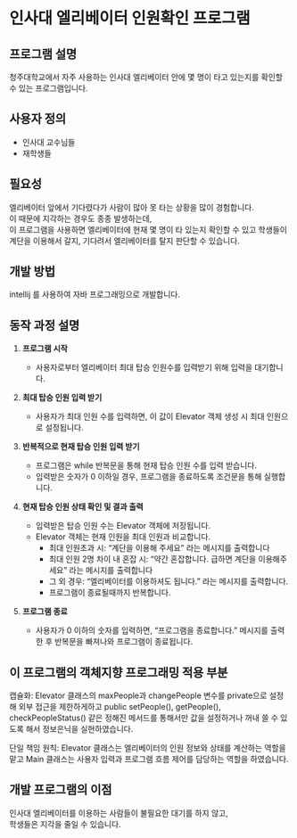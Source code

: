 # 인사대 엘리베이터 인원확인 프로그램

## 프로그램 설명  
청주대학교에서 자주 사용하는 인사대 엘리베이터 안에 몇 명이 타고 있는지를 확인할 수 있는 프로그램입니다.

## 사용자 정의  
- 인사대 교수님들  
- 재학생들  

## 필요성  
엘리베이터 앞에서 기다렸다가 사람이 많아 못 타는 상황을 많이 경험합니다.  
이 때문에 지각하는 경우도 종종 발생하는데,  
이 프로그램을 사용하면 엘리베이터에 현재 몇 명이 타 있는지 확인할 수 있고
학생들이 계단을 이용해서 갈지, 기다려서 엘리베이터를 탈지 판단할 수 있습니다.

## 개발 방법  
intellij 를 사용하여 자바 프로그래밍으로 개발합니다.

## 동작 과정 설명  

1. **프로그램 시작**  
   - 사용자로부터 엘리베이터 최대 탑승 인원수를 입력받기 위해 입력을 대기합니다.

2. **최대 탑승 인원 입력 받기**  
   - 사용자가 최대 인원 수를 입력하면, 이 값이 Elevator 객체 생성 시 최대 인원으로 설정됩니다.  

3. **반복적으로 현재 탑승 인원 입력 받기**  
   - 프로그램은 while 반복문을 통해 현재 탑승 인원 수를 입력 받습니다.  
   - 입력받은 숫자가 0 이하일 경우, 프로그램을 종료하도록 조건문을 통해 실행합니다.

4. **현재 탑승 인원 상태 확인 및 결과 출력**  
   - 입력받은 탑승 인원 수는 Elevator 객체에 저장됩니다.
   - Elevator 객체는 현재 인원을 최대 인원과 비교합니다.
     - 최대 인원초과 시: “계단을 이용해 주세요” 라는 메시지를 출력합니다 
     - 최대 인원 2명 차이 내 혼잡 시: “약간 혼잡합니다. 급하면 계단을 이용해주세요”  라는 메시지를 출력합니다  
     - 그 외 경우: “엘리베이터를 이용하셔도 됩니다.” 라는 메시지를 출력합니다.
     - 프로그램이 종료될때까지 반복합니다.
   
5. **프로그램 종료**  
   - 사용자가 0 이하의 숫자를 입력하면, “프로그램을 종료합니다.” 메시지를 출력한 후 반복문을 빠져나와 프로그램이 종료됩니다.

## 이 프로그램의 객체지향 프로그래밍 적용 부분 
캡슐화: Elevator 클래스의 maxPeople과 changePeople 변수를 private으로 설정해 외부 접근을 제한하게하고 
public setPeople(), getPeople(), checkPeopleStatus() 같은 정해진 메서드를 통해서만 값을 설정하거나 꺼내 쓸 수 있도록 해서 정보은닉을 실현하였습니다.

단일 책임 원칙: Elevator 클래스는 엘리베이터의 인원 정보와 상태를 계산하는 역할을 맡고
Main 클래스는 사용자 입력과 프로그램 흐름 제어를 담당하는 역할을 하였습니다.


## 개발 프로그램의 이점  
인사대 엘리베이터를 이용하는 사람들이 불필요한 대기를 하지 않고,  
학생들은 지각을 줄일 수 있습니다.
